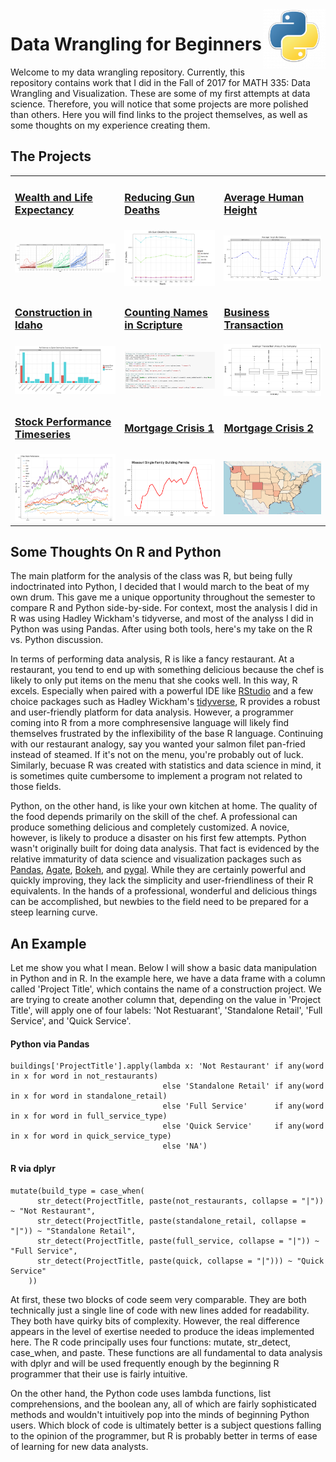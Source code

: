 <img src="images/python_logo.png" width="100px" align="right" margin-top="-30px">

Data Wrangling for Beginners
============================
Welcome to my data wrangling repository. Currently, this repository contains work that I did in the Fall of 2017 for MATH 335: Data Wrangling and Visualization. These are some of my first attempts at data science. Therefore, you will notice that some projects are more polished than others. Here you will find links to the project themselves, as well as some thoughts on my experience creating them. 

## The Projects

<table>
  <tr>
    <td><h3><a href="https://nbviewer.jupyter.org/github/cjense77/data_wrangling/blob/master/Wealth%20and%20Life%20Expectancy/cs02.ipynb">Wealth and Life Expectancy</a></h3></td>
    <td><h3><a href="https://nbviewer.jupyter.org/github/cjense77/data_wrangling/blob/master/Reducing%20Gun%20Deaths/cs03.ipynb">Reducing Gun Deaths</a></h3></td>
    <td><h3><a href="https://nbviewer.jupyter.org/github/cjense77/data_wrangling/blob/master/Average%20Human%20Height/cs04.ipynb">Average Human Height</a></h3></td>
  </tr>
  <tr>
    <td><img src="images/cs02.png" width="250px"></td>
    <td><img src="images/cs03.png" width="250px"></td> 
    <td><img src="images/cs04.png" width="250px"></td>
  </tr>
  <tr>
      <td><h3><a href="https://nbviewer.jupyter.org/github/cjense77/data_wrangling/blob/master/Construction%20in%20Idaho/cs05.ipynb">Construction in Idaho</a></h3></td>
    <td><h3><a href="https://nbviewer.jupyter.org/github/cjense77/data_wrangling/blob/master/Counting%20Names%20in%20Scripture/cs06.ipynb">Counting Names in Scripture</a></h3></td> 
    <td><h3><a href="https://nbviewer.jupyter.org/github/cjense77/data_wrangling/blob/master/Business%20Transactions/cs07.ipynb">Business Transaction</a></h3></td>
  </tr>
  <tr>
    <td><img src="images/cs05.png" width="250px"></td>
    <td><img src="images/cs06.png" width="250px"></td>
    <td><img src="images/cs07.png" width="250px"></td>
  </tr>
  <tr>
      <td><h3><a href="https://nbviewer.jupyter.org/github/cjense77/data_wrangling/blob/master/Stock%20Performance%20Timeseries/cs08.ipynb">Stock Performance Timeseries</a></h3></td>
    <td><h3><a href="https://nbviewer.jupyter.org/github/cjense77/data_wrangling/blob/master/Mortgage%20Crisis%201/cs10%20v2.ipynb">Mortgage Crisis 1</a></h3></td> 
    <td><h3><a href="https://nbviewer.jupyter.org/github/cjense77/data_wrangling/blob/master/Mortgage%20Crisis%202/cs11.ipynb">Mortgage Crisis 2</a></h3></td>
  </tr>
  <tr>
    <td><img src="images/cs08.png" width="250px"></td>
    <td><img src="images/cs10.png" width="250px"></td>
    <td><img src="images/cs11.png" width="250px"></td>
  </tr>
</table>

## Some Thoughts On R and Python

The main platform for the analysis of the class was R, but being fully indoctrinated into Python, I decided that I would march to the beat of my own drum. This gave me a unique opportunity throughout the semester to compare R and Python side-by-side. For context, most the analysis I did in R was using Hadley Wickham's tidyverse, and most of the analyss I did in Python was using Pandas. After using both tools, here's my take on the R vs. Python discussion.

In terms of performing data analysis, R is like a fancy restaurant. At a restaurant, you tend to end up with something delicious because the chef is likely to only put items on the menu that she cooks well. In this way, R excels. Especially when paired with a powerful IDE like [RStudio](https://www.rstudio.com/) and a few choice packages such as Hadley Wickham's [tidyverse](https://www.tidyverse.org/), R provides a robust and user-friendly platform for data analysis. However, a programmer coming into R from a more comphresensive language will likely find themselves frustrated by the inflexibility of the base R language. Continuing with our restaurant analogy, say you wanted your salmon filet pan-fried instead of steamed. If it's not on the menu, you're probably out of luck. Similarly, becuase R was created with statistics and data science in mind, it is sometimes quite cumbersome to implement a program not related to those fields. 

Python, on the other hand, is like your own kitchen at home. The quality of the food depends primarily on the skill of the chef. A professional can produce something delicious and completely customized. A novice, however, is likely to produce a disaster on his first few attempts. Python wasn't originally built for doing data analysis. That fact is evidenced by the relative immaturity of data science and visualization packages such as [Pandas](https://pandas.pydata.org/), [Agate](https://agate.readthedocs.io/en/1.6.0/), [Bokeh](https://bokeh.pydata.org/en/latest/), and [pygal](http://pygal.org/en/stable/). While they are certainly powerful and quickly improving, they lack the simplicity and user-friendliness of their R equivalents. In the hands of a professional, wonderful and delicious things can be accomplished, but newbies to the field need to be prepared for a steep learning curve. 

## An Example

Let me show you what I mean. Below I will show a basic data manipulation in Python and in R. In the example here, we have a data frame with a column called 'Project Title', which contains the name of a construction project. We are trying to create another column that, depending on the value in 'Project Title', will apply one of four labels: 'Not Restuarant', 'Standalone Retail', 'Full Service', and 'Quick Service'. 

#### Python via Pandas
```
buildings['ProjectTitle'].apply(lambda x: 'Not Restaurant' if any(word in x for word in not_restaurants) 
                                  else 'Standalone Retail' if any(word in x for word in standalone_retail) 
                                  else 'Full Service'      if any(word in x for word in full_service_type) 
                                  else 'Quick Service'     if any(word in x for word in quick_service_type) 
                                  else 'NA')
```

#### R via dplyr
```
mutate(build_type = case_when(
      str_detect(ProjectTitle, paste(not_restaurants, collapse = "|")) ~ "Not Restaurant",
      str_detect(ProjectTitle, paste(standalone_retail, collapse = "|")) ~ "Standalone Retail",
      str_detect(ProjectTitle, paste(full_service, collapse = "|")) ~ "Full Service",
      str_detect(ProjectTitle, paste(quick, collapse = "|"))) ~ "Quick Service"
    ))
```

At first, these two blocks of code seem very comparable. They are both technically just a single line of code with new lines added for readability. They both have quirky bits of complexity. However, the real difference appears in the level of exertise needed to produce the ideas implemented here. The R code principally uses four functions: mutate, str_detect, case_when, and paste. These functions are all fundamental to data analysis with dplyr and will be used frequently enough by the beginning R programmer that their use is fairly intuitive. 

On the other hand, the Python code uses lambda functions, list comprehensions, and the boolean any, all of which are fairly sophisticated methods and wouldn't intuitively pop into the minds of beginning Python users. Which block of code is ultimately better is a subject questions falling to the opinion of the programmer, but R is probably better in terms of ease of learning for new data analysts. 
